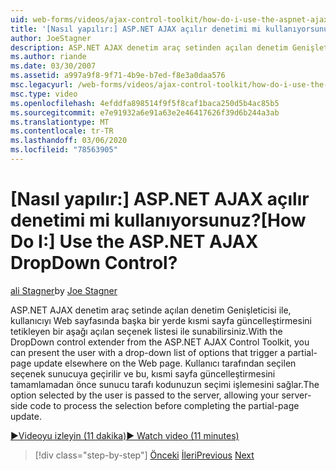 ```yaml
---
uid: web-forms/videos/ajax-control-toolkit/how-do-i-use-the-aspnet-ajax-dropdown-control
title: '[Nasıl yapılır:] ASP.NET AJAX açılır denetimi mi kullanıyorsunuz? | Microsoft Docs'
author: JoeStagner
description: ASP.NET AJAX denetim araç setinden açılan denetim Genişleticisi ile, kullanıcıyı kısmi-PA tetikleyen bir açılan seçenek listesi ile sunabilirsiniz...
ms.author: riande
ms.date: 03/30/2007
ms.assetid: a997a9f8-9f71-4b9e-b7ed-f8e3a0daa576
msc.legacyurl: /web-forms/videos/ajax-control-toolkit/how-do-i-use-the-aspnet-ajax-dropdown-control
msc.type: video
ms.openlocfilehash: 4efddfa898514f9f5f8caf1baca250d5b4ac85b5
ms.sourcegitcommit: e7e91932a6e91a63e2e46417626f39d6b244a3ab
ms.translationtype: MT
ms.contentlocale: tr-TR
ms.lasthandoff: 03/06/2020
ms.locfileid: "78563905"
---
```

# <a name="how-do-i-use-the-aspnet-ajax-dropdown-control"></a><span data-ttu-id="82584-104">[Nasıl yapılır:] ASP.NET AJAX açılır denetimi mi kullanıyorsunuz?</span><span class="sxs-lookup"><span data-stu-id="82584-104">[How Do I:] Use the ASP.NET AJAX DropDown Control?</span></span>

<span data-ttu-id="82584-105">[ali Stagner](https://github.com/JoeStagner)</span><span class="sxs-lookup"><span data-stu-id="82584-105">by [Joe Stagner](https://github.com/JoeStagner)</span></span>

<span data-ttu-id="82584-106">ASP.NET AJAX denetim araç setinde açılan denetim Genişleticisi ile, kullanıcıyı Web sayfasında başka bir yerde kısmi sayfa güncelleştirmesini tetikleyen bir aşağı açılan seçenek listesi ile sunabilirsiniz.</span><span class="sxs-lookup"><span data-stu-id="82584-106">With the DropDown control extender from the ASP.NET AJAX Control Toolkit, you can present the user with a drop-down list of options that trigger a partial-page update elsewhere on the Web page.</span></span> <span data-ttu-id="82584-107">Kullanıcı tarafından seçilen seçenek sunucuya geçirilir ve bu, kısmi sayfa güncelleştirmesini tamamlamadan önce sunucu tarafı kodunuzun seçimi işlemesini sağlar.</span><span class="sxs-lookup"><span data-stu-id="82584-107">The option selected by the user is passed to the server, allowing your server-side code to process the selection before completing the partial-page update.</span></span>

[<span data-ttu-id="82584-108">&#9654;Videoyu izleyin (11 dakika)</span><span class="sxs-lookup"><span data-stu-id="82584-108">&#9654; Watch video (11 minutes)</span></span>](https://channel9.msdn.com/Blogs/ASP-NET-Site-Videos/how-do-i-use-the-aspnet-ajax-dropdown-control)

> [!div class="step-by-step"]
> <span data-ttu-id="82584-109">[Önceki](how-do-i-configure-the-aspnet-ajax-calendar-control.md)
> [İleri](how-do-i-use-the-aspnet-ajax-maskededit-controls.md)</span><span class="sxs-lookup"><span data-stu-id="82584-109">[Previous](how-do-i-configure-the-aspnet-ajax-calendar-control.md)
[Next](how-do-i-use-the-aspnet-ajax-maskededit-controls.md)</span></span>
